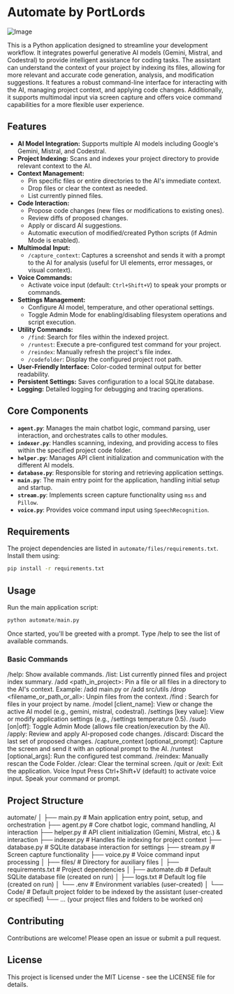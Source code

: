 # Automate by PortLords

![Image](https://i.imgur.com/ft6az2A.png)

This is a Python application designed to streamline your development workflow. It integrates powerful generative AI models (Gemini, Mistral, and Codestral) to provide intelligent assistance for coding tasks. The assistant can understand the context of your project by indexing its files, allowing for more relevant and accurate code generation, analysis, and modification suggestions. It features a robust command-line interface for interacting with the AI, managing project context, and applying code changes. Additionally, it supports multimodal input via screen capture and offers voice command capabilities for a more flexible user experience.

## Features

* **AI Model Integration:** Supports multiple AI models including Google's Gemini, Mistral, and Codestral.
* **Project Indexing:** Scans and indexes your project directory to provide relevant context to the AI.
* **Context Management:**
    * Pin specific files or entire directories to the AI's immediate context.
    * Drop files or clear the context as needed.
    * List currently pinned files.
* **Code Interaction:**
    * Propose code changes (new files or modifications to existing ones).
    * Review diffs of proposed changes.
    * Apply or discard AI suggestions.
    * Automatic execution of modified/created Python scripts (if Admin Mode is enabled).
* **Multimodal Input:**
    * `/capture_context`: Captures a screenshot and sends it with a prompt to the AI for analysis (useful for UI elements, error messages, or visual context).
* **Voice Commands:**
    * Activate voice input (default: `Ctrl+Shift+V`) to speak your prompts or commands.
* **Settings Management:**
    * Configure AI model, temperature, and other operational settings.
    * Toggle Admin Mode for enabling/disabling filesystem operations and script execution.
* **Utility Commands:**
    * `/find`: Search for files within the indexed project.
    * `/runtest`: Execute a pre-configured test command for your project.
    * `/reindex`: Manually refresh the project's file index.
    * `/codefolder`: Display the configured project root path.
* **User-Friendly Interface:** Color-coded terminal output for better readability.
* **Persistent Settings:** Saves configuration to a local SQLite database.
* **Logging:** Detailed logging for debugging and tracing operations.

## Core Components

* **`agent.py`**: Manages the main chatbot logic, command parsing, user interaction, and orchestrates calls to other modules.
* **`indexer.py`**: Handles scanning, indexing, and providing access to files within the specified project code folder.
* **`helper.py`**: Manages API client initialization and communication with the different AI models.
* **`database.py`**: Responsible for storing and retrieving application settings.
* **`main.py`**: The main entry point for the application, handling initial setup and startup.
* **`stream.py`**: Implements screen capture functionality using `mss` and `Pillow`.
* **`voice.py`**: Provides voice command input using `SpeechRecognition`.

## Requirements
The project dependencies are listed in `automate/files/requirements.txt`. Install them using:
```bash
pip install -r requirements.txt
```

## Usage
Run the main application script:
```python
python automate/main.py
```

Once started, you'll be greeted with a prompt. Type /help to see the list of available commands.

### Basic Commands
/help: Show available commands.
/list: List currently pinned files and project index summary.
/add <path_in_project>: Pin a file or all files in a directory to the AI's context.
Example: /add main.py or /add src/utils
/drop <filename_or_path_or_all>: Unpin files from the context.
/find <substring>: Search for files in your project by name.
/model [client_name]: View or change the active AI model (e.g., gemini, mistral, codestral).
/settings [key value]: View or modify application settings (e.g., /settings temperature 0.5).
/sudo [on|off]: Toggle Admin Mode (allows file creation/execution by the AI).
/apply: Review and apply AI-proposed code changes.
/discard: Discard the last set of proposed changes.
/capture_context [optional_prompt]: Capture the screen and send it with an optional prompt to the AI.
/runtest [optional_args]: Run the configured test command.
/reindex: Manually rescan the Code Folder.
/clear: Clear the terminal screen.
/quit or /exit: Exit the application.
Voice Input
Press Ctrl+Shift+V (default) to activate voice input. Speak your command or prompt.

## Project Structure
automate/
│
├── main.py                 # Main application entry point, setup, and orchestration
├── agent.py                # Core chatbot logic, command handling, AI interaction
├── helper.py               # API client initialization (Gemini, Mistral, etc.) & interaction
├── indexer.py              # Handles file indexing for project context
├── database.py             # SQLite database interaction for settings
├── stream.py               # Screen capture functionality
├── voice.py                # Voice command input processing
│
├── files/                  # Directory for auxiliary files
│   ├── requirements.txt    # Project dependencies
│   ├── automate.db         # Default SQLite database file (created on run)
│   ├── logs.txt            # Default log file (created on run)
│   └── .env                # Environment variables (user-created)
│
└── Code/                   # Default project folder to be indexed by the assistant (user-created or specified)
    └── ... (your project files and folders to be worked on)

## Contributing
Contributions are welcome! Please open an issue or submit a pull request.

## License
This project is licensed under the MIT License - see the LICENSE file for details.
